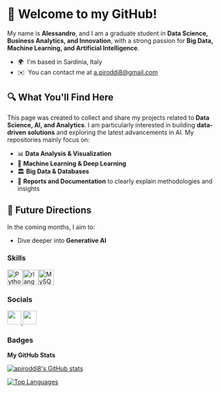 # 👋 Welcome to my GitHub!

My name is **Alessandro**, and I am a graduate student in **Data Science, Business Analytics, and Innovation**, with a strong passion for **Big Data, Machine Learning, and Artificial Intelligence**.
* 🌍  I'm based in Sardinia, Italy
* ✉️  You can contact me at [a.piroddi8@gmail.com](mailto:a.piroddi8@gmail.com)

## 🔍 What You'll Find Here

This page was created to collect and share my projects related to **Data Science, AI, and Analytics**. I am particularly interested in building **data-driven solutions** and exploring the latest advancements in AI. My repositories mainly focus on:

- 📊 **Data Analysis & Visualization**
- 🤖 **Machine Learning & Deep Learning**
- 🏛 **Big Data & Databases**
- 📝 **Reports and Documentation** to clearly explain methodologies and insights

## 🚀 Future Directions

In the coming months, I aim to:

- Dive deeper into **Generative AI**


### Skills


<p align="left">
<a href="https://www.python.org/" target="_blank" rel="noreferrer"><img src="https://raw.githubusercontent.com/danielcranney/readme-generator/main/public/icons/skills/python-colored.svg" width="36" height="36" alt="Python" /></a><a href="https://www.r-project.org/" target="_blank" rel="noreferrer"><img src="https://raw.githubusercontent.com/danielcranney/readme-generator/main/public/icons/skills/rlang-colored.svg" width="36" height="36" alt="rlang" /></a><a href="https://www.mysql.com/" target="_blank" rel="noreferrer"><img src="https://raw.githubusercontent.com/danielcranney/readme-generator/main/public/icons/skills/mysql-colored.svg" width="36" height="36" alt="MySQL" /></a><a 
</p>


### Socials

<p align="left"> <a href="https://www.github.com/apiroddi8" target="_blank" rel="noreferrer"> <picture> <source media="(prefers-color-scheme: dark)" srcset="https://raw.githubusercontent.com/danielcranney/readme-generator/main/public/icons/socials/github-dark.svg" /> <source media="(prefers-color-scheme: light)" srcset="https://raw.githubusercontent.com/danielcranney/readme-generator/main/public/icons/socials/github.svg" /> <img src="https://raw.githubusercontent.com/danielcranney/readme-generator/main/public/icons/socials/github.svg" width="32" height="32" /> </picture> </a> <a href="https://www.linkedin.com/in/alessandro-piroddi-ba13a1257" target="_blank" rel="noreferrer"> <picture> <source media="(prefers-color-scheme: dark)" srcset="https://raw.githubusercontent.com/danielcranney/readme-generator/main/public/icons/socials/linkedin-dark.svg" /> <source media="(prefers-color-scheme: light)" srcset="https://raw.githubusercontent.com/danielcranney/readme-generator/main/public/icons/socials/linkedin.svg" /> <img src="https://raw.githubusercontent.com/danielcranney/readme-generator/main/public/icons/socials/linkedin.svg" width="32" height="32" /> </picture> </a></p>

### Badges

<b>My GitHub Stats</b>

<a href="http://www.github.com/apiroddi8"><img src="https://github-readme-stats.vercel.app/api?username=apiroddi8&show_icons=true&hide=&count_private=true&title_color=0891b2&text_color=ffffff&icon_color=0891b2&bg_color=1c1917&hide_border=true&show_icons=true" alt="apiroddi8's GitHub stats" /></a>

<a href="https://github.com/apiroddi8" align="left"><img src="https://github-readme-stats.vercel.app/api/top-langs/?username=apiroddi8&langs_count=10&title_color=0891b2&text_color=ffffff&icon_color=0891b2&bg_color=1c1917&hide_border=true&locale=en&custom_title=Top%20%Languages" alt="Top Languages" /></a>
